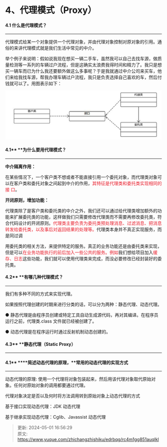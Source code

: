 # 4、代理模式（Proxy）

#### **4.1 什么是代理模式？**
****

代理模式给某一个对象提供一个代理对象，并由代理对象控制对原对象的引用。通俗的来讲代理模式就是我们生活中常见的中介。

举个例子来说明：假如说我现在想买一辆二手车，虽然我可以自己去找车源，做质量检测等一系列的车辆过户流程，但是这确实太浪费我得时间和精力了。我只是想买一辆车而已为什么我还要额外做这么多事呢？于是我就通过中介公司来买车，他们来给我找车源，帮我办理车辆过户流程，我只是负责选择自己喜欢的车，然后付钱就可以了。用图表示如下：

![1714553698282-b22bc02b-7370-4f94-8b32-f446221f15ad.png](./img/BUQ0VdL0M331KAIi/1714553698282-b22bc02b-7370-4f94-8b32-f446221f15ad-417766.png)

#### **4.1**** ****为什么要用代理模式？**
****

**中介隔离作用：**

在某些情况下，一个客户类不想或者不能直接引用一个委托对象，而代理类对象可以在客户类和委托对象之间起到中介的作用，<font style="color:rgb(233,30,44);">其特征是代理类和委托类实现相同的接</font><font style="color:rgb(233,30,44);"> </font><font style="color:rgb(233,30,44);">口</font>。

**开闭原则，增加功能：**

代理类除了是客户类和委托类的中介之外，我们还可以通过给代理类增加额外的功能来扩展委托类的功能，这样做我们只需要修改代理类而不需要再修改委托类，符合代码设计的开闭原则。<font style="color:rgb(233,30,44);">代理类主要负责为委托类预处理消息、过滤消息、把消息转发给委托类，以及事后对返回结果的处理等。</font>代理类本身并不真正实现服务，而是同过调



用委托类的相关方法，来提供特定的服务。真正的业务功能还是由委托类来实现，但是可以<font style="color:rgb(233,30,44);">在业务功能执行的前后加入一些公共的服务。例如</font>我们想给项目加入<font style="color:rgb(233,30,44);">缓存、日志</font>这些功能，我们就可以使用代理类来完成，而没必要修改已经封装好的委托类。

#### **4.2**** ****有哪几种代理模式？**
****

我们有多种不同的方式来实现代理。



如果按照代理创建的时期来进行分类的话，可以分为两种：静态代理、动态代理。



● 静态代理是由程序员创建或特定工具自动生成源代码，再对其编译。在程序员运行之前，代理类.class 文件就已经被创建了。

● 动态代理是在程序运行时通过反射机制动态创建的。

#### **4.3**** ****静态代理（****Static**** ****Proxy****）**
****



#### **4.1**** ****简述动态代理的原理，****常用的动态代理的实现方式**
****

动态代理的原理: 使用一个代理将对象包装起来，然后用该代理对象取代原始对象。任何对原始对象的调用都要通过代理。

代理对象决定是否以及何时将方法调用转到原始对象上动态代理的方式

基于接口实现动态代理：JDK 动态代理



基于继承实现动态代理：Cglib、Javassist 动态代理





> 更新: 2024-05-01 16:56:29  
> 原文: <https://www.yuque.com/zhichangzhishiku/edrbqg/rc4m1gg851auqlkl>